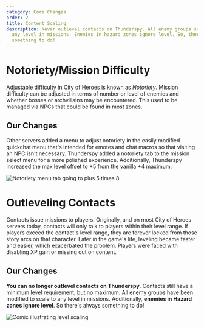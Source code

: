 ```yaml
---
category: Core Changes
order: 2
title: Content Scaling
description: Never outlevel contacts on Thunderspy. All enemy groups scale to
  any level in missions. Enemies in hazard zones ignore level. So, there's always
  something to do!
---
```

# Notoriety/Mission Difficulty

Adjustable difficulty in City of Heroes is known as *Notoriety*. Mission
difficulty can be adjusted in terms of number or level of enemies and whether
bosses or archvillains may be encountered. This used to be managed via NPCs
that could be found in most zones.

## Our Changes

Other servers added a menu to adjust notoriety in the easily modified quickchat
menu that's intended for emotes and chat macros so that visiting an NPC isn't
necessary. Thunderspy added a notoriety tab to the mission select menu for a
more polished experience. Additionally, Thunderspy increased the max level
offset to +5 from the vanilla +4 maximum.

![Notoriety menu tab going to plus 5 times 8](/img/uploads/coxg_dnexyyf9bi.png)

# Outleveling Contacts

Contacts issue missions to players. Originally, and on most City of Heroes
servers today, contacts will only talk to players within their level range. If
players exceed the contact's level range, they are forever locked from those
story arcs on that character. Later in the game's life, leveling became faster
and easier, which exacerbated the problem. Players were faced with disabling XP
gain or missing out on content.

## Our Changes

**You can no longer outlevel contacts on Thunderspy**. Contacts still have a
minimum level requirement, but no maximum. All enemy groups have been modified
to scale to any level in missions. Additionally, **enemies in Hazard zones
ignore level**. So there's always something to do!

![Comic illustrating level scaling](/img/uploads/51320887186_1a743f7c86_k.jpg)

